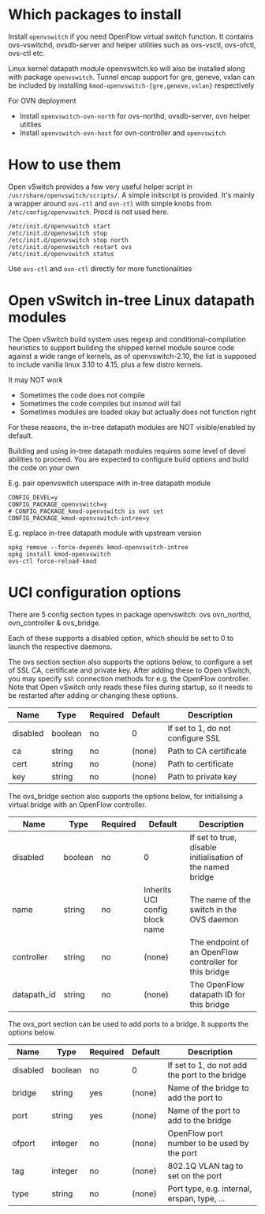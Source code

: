 # Which packages to install

Install `openvswitch` if you need OpenFlow virtual switch function.  It
contains ovs-vswitchd, ovsdb-server and helper utilities such as ovs-vsctl,
ovs-ofctl, ovs-ctl etc.

Linux kernel datapath module openvswitch.ko will also be installed along with
package `openvswitch`.  Tunnel encap support for gre, geneve, vxlan can be
included by installing `kmod-openvswitch-{gre,geneve,vxlan}` respectively

For OVN deployment

- Install `openvswitch-ovn-north` for ovs-northd, ovsdb-server, ovn helper utitlies
- Install `openvswitch-ovn-host` for ovn-controller and `openvswitch`

# How to use them

Open vSwitch provides a few very useful helper script in
`/usr/share/openvswitch/scripts/`.  A simple initscript is provided.  It's
mainly a wrapper around `ovs-ctl` and `ovn-ctl` with simple knobs from
`/etc/config/openvswitch`.  Procd is not used here.

	/etc/init.d/openvswitch start
	/etc/init.d/openvswitch stop
	/etc/init.d/openvswitch stop north
	/etc/init.d/openvswitch restart ovs
	/etc/init.d/openvswitch status

Use `ovs-ctl` and `ovn-ctl` directly for more functionalities

# Open vSwitch in-tree Linux datapath modules

The Open vSwitch build system uses regexp and conditional-compilation
heuristics to support building the shipped kernel module source code against a
wide range of kernels, as of openvswitch-2.10, the list is supposed to include
vanilla linux 3.10 to 4.15, plus a few distro kernels.

It may NOT work

 - Sometimes the code does not compile
 - Sometimes the code compiles but insmod will fail
 - Sometimes modules are loaded okay but actually does not function right

For these reasons, the in-tree datapath modules are NOT visible/enabled by
default.

Building and using in-tree datapath modules requires some level of devel
abilities to proceed.  You are expected to configure build options and build
the code on your own

E.g. pair openvswitch userspace with in-tree datapath module

	CONFIG_DEVEL=y
	CONFIG_PACKAGE_openvswitch=y
	# CONFIG_PACKAGE_kmod-openvswitch is not set
	CONFIG_PACKAGE_kmod-openvswitch-intree=y

E.g. replace in-tree datapath module with upstream version

	opkg remove --force-depends kmod-openvswitch-intree
	opkg install kmod-openvswitch
	ovs-ctl force-reload-kmod

# UCI configuration options

There are 5 config section types in package openvswitch:
ovs ovn_northd, ovn_controller & ovs_bridge.

Each of these supports a disabled option, which should be 
set to 0 to launch the respective daemons.

The ovs section section also supports the options below, to configure a set of
SSL CA, certificate and private key. After adding these to Open vSwitch, you
may specify ssl: connection methods for e.g. the OpenFlow controller. Note that
Open vSwitch only reads these files during startup, so it needs to be restarted
after adding or changing these options.

| Name     | Type    | Required | Default | Description                       |
|----------|---------|----------|---------|-----------------------------------|
| disabled | boolean | no       | 0       | If set to 1, do not configure SSL |
| ca       | string  | no       | (none)  | Path to CA certificate            |
| cert     | string  | no       | (none)  | Path to certificate               |
| key      | string  | no       | (none)  | Path to private key               |

The ovs_bridge section also supports the options below,
for initialising a virtual bridge with an OpenFlow controller.

| Name        | Type    | Required | Default                        | Description                                                |
|-------------|---------|----------|--------------------------------|------------------------------------------------------------|
| disabled    | boolean | no       | 0                              | If set to true, disable initialisation of the named bridge |
| name        | string  | no       | Inherits UCI config block name | The name of the switch in the OVS daemon                   |
| controller  | string  | no       | (none)                         | The endpoint of an OpenFlow controller for this bridge     |
| datapath_id | string  | no       | (none)                         | The OpenFlow datapath ID for this bridge                   |

The ovs_port section can be used to add ports to a bridge. It supports the options below.

| Name     | Type    | Required | Default | Description
| ---------|---------|----------|---------|------------------------------------------------|
| disabled | boolean | no       | 0       | If set to 1, do not add the port to the bridge |
| bridge   | string  | yes      | (none)  | Name of the bridge to add the port to          |
| port     | string  | yes      | (none)  | Name of the port to add to the bridge          |
| ofport   | integer | no       | (none)  | OpenFlow port number to be used by the port    |
| tag      | integer | no       | (none)  | 802.1Q VLAN tag to set on the port             |
| type     | string  | no       | (none)  | Port type, e.g. internal, erspan, type, ...    |
